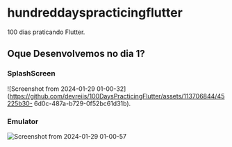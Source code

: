 # hundreddayspracticingflutter
100 dias praticando Flutter.

## Oque Desenvolvemos no dia 1?
### SplashScreen
![Screenshot from 2024-01-29 01-00-32](https://github.com/devreiis/100DaysPracticingFlutter/assets/113706844/45225b30-
6d0c-487a-b729-0f52bc61d31b).
### Emulator
![Screenshot from 2024-01-29 01-00-57](https://github.com/devreiis/100DaysPracticingFlutter/assets/113706844/5ce638c8-167e-42a5-a85c-78b444cf3362)



